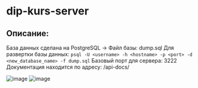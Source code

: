 # dip-kurs-server
## Описание:
  База данных сделана на PostgreSQL -> Файл базы: dump.sql
  Для развертки базы данных:
    ```
    psql -U <username> -h <hostname> -p <port> -d <new_database_name> -f dump.sql
    ```
  Базовый порт для сервера: 3222
  Документация находится по адресу: /api-docs/
  
![image](https://github.com/user-attachments/assets/e805caa3-b444-463b-9bb4-3c6cb4ad9350)
![image](https://github.com/user-attachments/assets/af5765db-3683-48a1-be3a-a4d20a01c64d)
